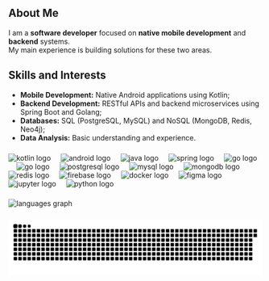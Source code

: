 <h2>About Me</h2>
  
<p> I am a <strong>software developer</strong> focused on <strong>native mobile development</strong> and <strong>backend</strong> systems.<br>
  My main experience is building solutions for these two areas. </p>

<h2>Skills and Interests</h2>

<ul>
  <li><strong>Mobile Development:</strong> Native Android applications using Kotlin;</li>
  <li><strong>Backend Development:</strong> RESTful APIs and backend microservices using Spring Boot and Golang;</li>
  <li><strong>Databases:</strong> SQL (PostgreSQL, MySQL) and NoSQL (MongoDB, Redis, Neo4j);</li>
  <li><strong>Data Analysis:</strong> Basic understanding and experience.</li>
</ul>

###

<div align="left">
  <img src="https://cdn.jsdelivr.net/gh/devicons/devicon/icons/kotlin/kotlin-original.svg" height="40" alt="kotlin logo"  />
  <img width="12" />
  <img src="https://cdn.freelogovectors.net/wp-content/uploads/2023/09/android_logo_2023-freelogovectors.net_.png" height="40" alt="android logo" />
  <img width="12" />
  <img src="https://cdn.jsdelivr.net/gh/devicons/devicon/icons/java/java-original.svg" height="40" alt="java logo"  />
  <img width="12" />
  <img src="https://cdn.jsdelivr.net/gh/devicons/devicon/icons/spring/spring-original.svg" height="40" alt="spring logo" />
  <img width="12" />
  <img src="https://cdn.jsdelivr.net/gh/devicons/devicon/icons/go/go-original.svg" height="40" alt="go logo" />
  <img width="12" />
  <img src="https://external-content.duckduckgo.com/iu/?u=https%3A%2F%2Fwww.pngarts.com%2Ffiles%2F6%2FPHP-Elephant-Logo-PNG-Photo.png&f=1&nofb=1&ipt=75bef41f2a2f8c8933b8e1db1c81463f893a330159a40e3eee86908d6acd6af7.svg" height="40" alt="go logo" />
  <img width="12" />
  <img src="https://cdn.jsdelivr.net/gh/devicons/devicon/icons/postgresql/postgresql-original.svg" height="40" alt="postgresql logo" />
  <img width="12" />
  <img src="https://cdn.jsdelivr.net/gh/devicons/devicon/icons/mysql/mysql-original.svg" height="40" alt="mysql logo" />
  <img width="12" />
  <img src="https://cdn.jsdelivr.net/gh/devicons/devicon/icons/mongodb/mongodb-original.svg" height="40" alt="mongodb logo" />
  <img width="12" />
  <img src="https://cdn.jsdelivr.net/gh/devicons/devicon/icons/redis/redis-original.svg" height="40" alt="redis logo" />
  <img width="12" />
  <img src="https://cdn.jsdelivr.net/gh/devicons/devicon/icons/firebase/firebase-plain.svg" height="40" alt="firebase logo"  />
  <img width="12" />
  <img src="https://cdn.jsdelivr.net/gh/devicons/devicon/icons/docker/docker-original.svg" height="40" alt="docker logo"  />
  <img width="12" />
  <img src="https://cdn.jsdelivr.net/gh/devicons/devicon/icons/figma/figma-original.svg" height="40" alt="figma logo" />
  <img width="12" />
  <img src="https://cdn.jsdelivr.net/gh/devicons/devicon/icons/jupyter/jupyter-original.svg" height="40" alt="jupyter logo" />
  <img width="12" />
  <img src="https://cdn.jsdelivr.net/gh/devicons/devicon/icons/python/python-original.svg" height="40" alt="python logo"  />
</div>

###

<img src="https://github-readme-stats.vercel.app/api/top-langs?username=raphacosil&locale=en&hide_title=false&layout=compact&card_width=320&langs_count=5&theme=dracula&hide_border=false&order=2" height="180" alt="languages graph"  />
</div>

###

<img src="https://raw.githubusercontent.com/raphacosil/raphacosil/output/snake.svg" alt="Snake animation" />
